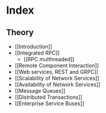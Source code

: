 # Index
## Theory
- [[Introduction]]
- [[Integrated RPC]]
	- [[RPC multhreaded]]
- [[Remote Component Interaction]]
- [[Web services, REST and GRPC]]
- [[Scalability of Network Services]]
- [[Availability of Network Services]]
- [[Message Queues]]
- [[Distributed Transactions]]
- [[Enterprise Service Buses]]
